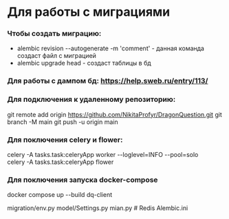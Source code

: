 # Для работы с миграциями


### Чтобы создать миграцию:
- alembic revision --autogenerate -m 'comment' -
данная команда создаст файл с миграцией
- alembic upgrade head - создаст таблицы в бд

### Для работы с дампом бд: https://help.sweb.ru/entry/113/

### Для подключения к удаленному репозиторию: 
git remote add origin https://github.com/NikitaProfyr/DragonQuestion.git
git branch -M main
git push -u origin main

### Для поключения celery и flower:
celery -A tasks.task:celeryApp worker --loglevel=INFO --pool=solo  
celery -A tasks.task:celeryApp flower

### Для поключения запуска docker-compose

docker compose up --build dq-client


migration/env.py
model/Settings.py
mian.py # Redis
Alembic.ini